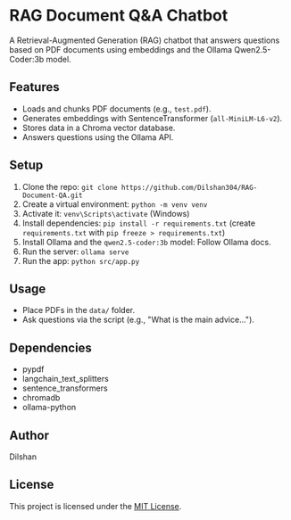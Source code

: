 # RAG Document Q&A Chatbot

A Retrieval-Augmented Generation (RAG) chatbot that answers questions based on PDF documents using embeddings and the Ollama Qwen2.5-Coder:3b model.

## Features
- Loads and chunks PDF documents (e.g., `test.pdf`).
- Generates embeddings with SentenceTransformer (`all-MiniLM-L6-v2`).
- Stores data in a Chroma vector database.
- Answers questions using the Ollama API.

## Setup
1. Clone the repo: `git clone https://github.com/Dilshan304/RAG-Document-QA.git`
2. Create a virtual environment: `python -m venv venv`
3. Activate it: `venv\Scripts\activate` (Windows)
4. Install dependencies: `pip install -r requirements.txt` (create `requirements.txt` with `pip freeze > requirements.txt`)
5. Install Ollama and the `qwen2.5-coder:3b` model: Follow Ollama docs.
6. Run the server: `ollama serve`
7. Run the app: `python src/app.py`

## Usage
- Place PDFs in the `data/` folder.
- Ask questions via the script (e.g., "What is the main advice...").

## Dependencies
- pypdf
- langchain_text_splitters
- sentence_transformers
- chromadb
- ollama-python

## Author
Dilshan<a href="https://github.com/Dilshan304" target="_blank" rel="noopener noreferrer nofollow"></a>

## License
This project is licensed under the [MIT License](https://opensource.org/licenses/MIT).